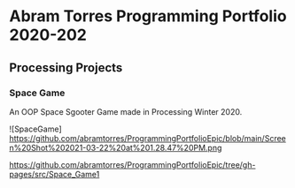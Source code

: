 # Abram Torres Programming Portfolio 2020-202

## Processing Projects

### Space Game

An OOP Space Sgooter Game made in Processing Winter 2020.

![SpaceGame] https://github.com/abramtorres/ProgrammingPortfolioEpic/blob/main/Screen%20Shot%202021-03-22%20at%201.28.47%20PM.png

https://github.com/abramtorres/ProgrammingPortfolioEpic/tree/gh-pages/src/Space_Game1
